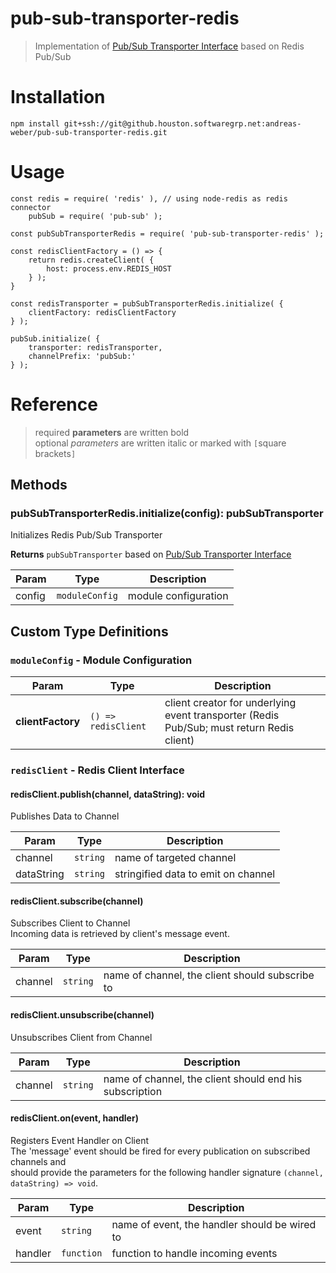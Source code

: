# pub-sub-transporter-redis

> Implementation of [Pub/Sub Transporter Interface](https://github.houston.softwaregrp.net/andreas-weber/pub-sub#pubsubtransporter---pubsub-transporter-interface) based on Redis Pub/Sub

# Installation
```
npm install git+ssh://git@github.houston.softwaregrp.net:andreas-weber/pub-sub-transporter-redis.git
```

# Usage
```
const redis = require( 'redis' ), // using node-redis as redis connector
    pubSub = require( 'pub-sub' );

const pubSubTransporterRedis = require( 'pub-sub-transporter-redis' );

const redisClientFactory = () => {
    return redis.createClient( {
        host: process.env.REDIS_HOST
    } );
}

const redisTransporter = pubSubTransporterRedis.initialize( {
    clientFactory: redisClientFactory
} );

pubSub.initialize( {
    transporter: redisTransporter,
    channelPrefix: 'pubSub:'
} );
```

# Reference
> required **parameters** are written bold  
> optional *parameters* are written italic or marked with `[`square brackets`]`  

## Methods

### pubSubTransporterRedis.initialize(config): pubSubTransporter
Initializes Redis Pub/Sub Transporter

**Returns** `pubSubTransporter` based on [Pub/Sub Transporter Interface](https://github.houston.softwaregrp.net/andreas-weber/pub-sub#pubsubtransporter---pubsub-transporter-interface)

| Param  | Type           | Description          |
| ------ | -------------- | -------------------- |
| config | `moduleConfig` | module configuration |

## Custom Type Definitions

### `moduleConfig` - Module Configuration

| Param             | Type                | Description                                                                               |
| ----------------- | ------------------- | ----------------------------------------------------------------------------------------- |
| **clientFactory** | `() => redisClient` | client creator for underlying event transporter (Redis Pub/Sub; must return Redis client) |

### `redisClient` - Redis Client Interface

#### redisClient.publish(channel, dataString): void
Publishes Data to Channel

| Param      | Type     | Description                         |
| ---------- | -------- | ----------------------------------- |
| channel    | `string` | name of targeted channel            |
| dataString | `string` | stringified data to emit on channel |

#### redisClient.subscribe(channel)
Subscribes Client to Channel  
Incoming data is retrieved by client's message event.

| Param   | Type     | Description                                     |
| ------- | -------- | ----------------------------------------------- |
| channel | `string` | name of channel, the client should subscribe to |

#### redisClient.unsubscribe(channel)
Unsubscribes Client from Channel

| Param   | Type     | Description                                             |
| ------- | -------- | ------------------------------------------------------- |
| channel | `string` | name of channel, the client should end his subscription |

#### redisClient.on(event, handler)
Registers Event Handler on Client  
The 'message' event should be fired for every publication on subscribed channels and  
should provide the parameters for the following handler signature `(channel, dataString) => void`.

| Param   | Type       | Description                                   |
| ------- | ---------- | --------------------------------------------- |
| event   | `string`   | name of event, the handler should be wired to |
| handler | `function` | function to handle incoming events            |
